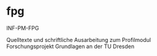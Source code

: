 # fpg
INF-PM-FPG

Quelltexte und schriftliche Ausarbeitung zum Profilmodul Forschungsprojekt Grundlagen an der TU Dresden
